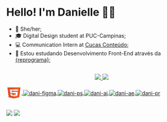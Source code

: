 # Hello! I'm Danielle 👋🏼

- 💠 She/her;
- 🎓 Digital Design student at PUC-Campinas;
- 💻 Communication Intern at <a href="https://cucasconteudo.com.br">Cucas Conteúdo</a>;
- 🌱 Estou estudando Desenvolvimento Front-End através da <a href="https://github.com/reprograma">{reprograma}</a>;


##

<div align="center">
  <a href="https://github.com/danibena">
  <img height="180em" src="https://github-readme-stats.vercel.app/api?username=danibena&show_icons=true&theme=radical&include_all_commits=true&count_private=true"/>
  <img height="180em" src="https://github-readme-stats.vercel.app/api/top-langs/?username=danibena&layout=compact&langs_count=7&theme=radical"/>
</div>

<div style="display: inline_block"><br>
<img align="center" alt="dani-html" height="30" width="40" src="https://raw.githubusercontent.com/devicons/devicon/master/icons/html5/html5-original.svg">
<img align="center" alt="dani-figma" height="30" width="40" src="https://cdn.jsdelivr.net/gh/devicons/devicon/icons/figma/figma-original.svg">
<img align="center" alt="dani-ps" height="30" width="40" src="https://cdn.jsdelivr.net/gh/devicons/devicon/icons/illustrator/illustrator-plain.svg">
<img align="center" alt="dani-ai" height="30" width="40" src="https://cdn.jsdelivr.net/gh/devicons/devicon/icons/photoshop/photoshop-plain.svg">
<img align="center" alt="dani-ae" height="30" width="40" src="https://cdn.jsdelivr.net/gh/devicons/devicon/icons/aftereffects/aftereffects-original.svg">
<img align="center" alt="dani-pr" height="30" width="40" src="https://cdn.jsdelivr.net/gh/devicons/devicon/icons/premierepro/premierepro-original.svg"> 
</div>

  ##
  
  <div> 
  <a href="https://www.linkedin.com/in/danibena/" target="_blank"><img src="https://img.shields.io/badge/linkedin-%230077B5.svg?style=for-the-badge&logo=linkedin&logoColor=white" target="_blank"></a> 
  <a href="https://www.behance.net/danibena" target="_blank"><img src="https://img.shields.io/badge/Behance-1769ff?style=for-the-badge&logo=behance&logoColor=white" target="_blank"></a> 
</div>
